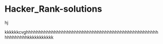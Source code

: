  # Hacker_Rank-solutions
hj


kkkkkkcvghhhhhhhhhhhhhhhhhhhhhhhhhhhhhhhhhhhhhhhhhhhhhhhhhhhhhhhhhhhhhkkkkkkkkkkk
